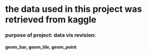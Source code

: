 # the data used in this project was retrieved from kaggle
### purpose of project: data vis revision:
#### geom_bar, geom_tile, geom_point
